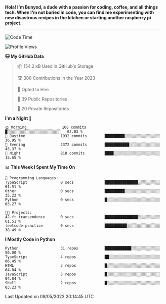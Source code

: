 <p>
<b>Hola! I'm Bunyod, a dude with a passion for coding, coffee, and all things tech. When I'm not buried in code, you can find me experimenting with new disastrous recipes in the kitchen or starting another raspberry pi project.</b>
</p>

---

<!--START_SECTION:waka-->
![Code Time](http://img.shields.io/badge/Code%20Time-0%20secs-blue)

![Profile Views](http://img.shields.io/badge/Profile%20Views-177-blue)

**🐱 My GitHub Data** 

> 📦 154.3 kB Used in GitHub's Storage 
 > 
> 🏆 380 Contributions in the Year 2023
 > 
> 💼 Opted to Hire
 > 
> 📜 39 Public Repositories 
 > 
> 🔑 20 Private Repositories 
 > 
**I'm a Night 🦉** 

```text
🌞 Morning                106 commits         █░░░░░░░░░░░░░░░░░░░░░░░░   02.03 % 
🌆 Daytime                1932 commits        █████████░░░░░░░░░░░░░░░░   36.95 % 
🌃 Evening                2372 commits        ███████████░░░░░░░░░░░░░░   45.37 % 
🌙 Night                  818 commits         ████░░░░░░░░░░░░░░░░░░░░░   15.65 % 
```


📊 **This Week I Spent My Time On** 

```text
💬 Programming Languages: 
TypeScript               0 secs              ███████████████░░░░░░░░░░   61.51 % 
Other                    0 secs              █████████░░░░░░░░░░░░░░░░   35.22 % 
Python                   0 secs              █░░░░░░░░░░░░░░░░░░░░░░░░   03.27 % 

🐱‍💻 Projects: 
42-ft_transendence       0 secs              ███████████████░░░░░░░░░░   61.51 % 
leetcode-practice        0 secs              ██████████░░░░░░░░░░░░░░░   38.49 % 
```

**I Mostly Code in Python** 

```text
Python                   31 repos            ████████████░░░░░░░░░░░░░   50.00 % 
TypeScript               4 repos             ██░░░░░░░░░░░░░░░░░░░░░░░   06.45 % 
HTML                     3 repos             █░░░░░░░░░░░░░░░░░░░░░░░░   04.84 % 
JavaScript               3 repos             █░░░░░░░░░░░░░░░░░░░░░░░░   04.84 % 
Shell                    2 repos             █░░░░░░░░░░░░░░░░░░░░░░░░   03.23 % 
```




 Last Updated on 09/05/2023 20:14:45 UTC
<!--END_SECTION:waka-->
